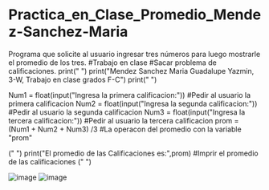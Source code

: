 # Practica_en_Clase_Promedio_Mendez-Sanchez-Maria
Programa que solicite al usuario ingresar tres números para luego mostrarle el promedio de los tres.
#Trabajo en clase 
#Sacar problema de calificaciones.
print(" ")
print("Mendez Sanchez Maria Guadalupe Yazmin, 3-W, Trabajo en clase grados F-C")
print(" ")

Num1 = float(input("Ingresa la primera calificacion:")) #Pedir al usuario la primera calificacion 
Num2 = float(input("Ingresa la segunda calificacion:")) #Pedir al usuario la segunda calificacion
Num3 = float(input("Ingresa la tercera calificacion:")) #Pedir al usuario la tercera calificacion
prom = (Num1 + Num2 + Num3) /3                          #La operacon del promedio con la variable "prom"
 
(" ")
print("El promedio de las Calificaciones es:",prom)     #Imprir el promedio de las calificaciones
(" ")

![image](https://github.com/user-attachments/assets/d63dd007-7717-42d4-a6ee-f32c30077d60)
![image](https://github.com/user-attachments/assets/70379440-dba7-4f01-b173-989ddacf6cf2)
